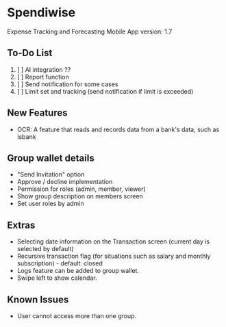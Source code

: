# Spendiwise

Expense Tracking and Forecasting Mobile App
version: 1.7

## To-Do List
1. [ ] AI integration ?? 
2. [ ] Report function
3. [ ] Send notification for some cases
4. [ ] Limit set and tracking (send notification if limit is exceeded)

## New Features
- OCR: A feature that reads and records data from a bank's data, such as isbank

## Group wallet details
- "Send Invitation" option
- Approve / decline implementation
- Permission for roles (admin, member, viewer)
- Show group description on members screen
- Set user roles by admin

## Extras
- Selecting date information on the Transaction screen (current day is selected by default)
- Recursive transaction flag (for situations such as salary and monthly subscription) - default: closed
- Logs feature can be added to group wallet.
- Swipe left to show calendar.

## Known Issues
- User cannot access more than one group.